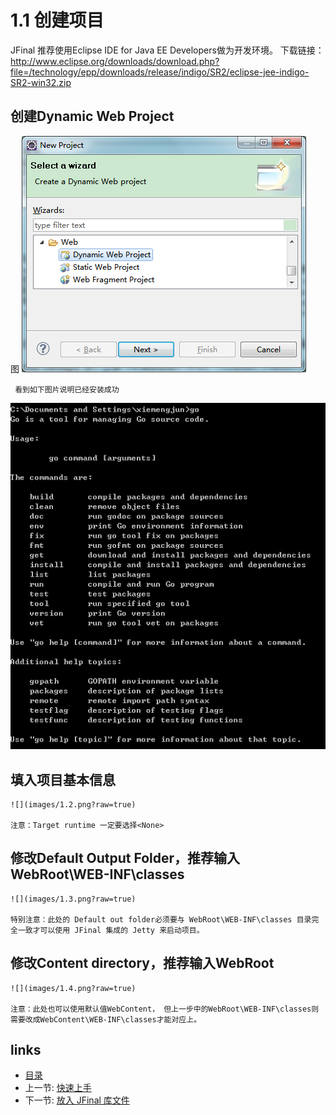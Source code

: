 # 1.1 创建项目

   JFinal 推荐使用Eclipse IDE for Java EE Developers做为开发环境。
   下载链接：http://www.eclipse.org/downloads/download.php?file=/technology/epp/downloads/release/indigo/SR2/eclipse-jee-indigo-SR2-win32.zip
   
##  创建Dynamic Web Project

   图
  ![](images/1.1.png?raw=true)
    
     看到如下图片说明已经安装成功

  ![](images/1.1.cmd.png?raw=true)
  
##  填入项目基本信息

    ![](images/1.2.png?raw=true)
    
    注意：Target runtime 一定要选择<None>
   
##  修改Default Output Folder，推荐输入WebRoot\WEB-INF\classes

    ![](images/1.3.png?raw=true)
    
    特别注意：此处的 Default out folder必须要与 WebRoot\WEB-INF\classes 目录完全一致才可以使用 JFinal 集成的 Jetty 来启动项目。
    
##  修改Content directory，推荐输入WebRoot

    ![](images/1.4.png?raw=true)
    
    注意：此处也可以使用默认值WebContent， 但上一步中的WebRoot\WEB-INF\classes则需要改成WebContent\WEB-INF\classes才能对应上。
   
    
## links
  * [目录](<preface.md>)
  * 上一节: [快速上手](<1.md>)
  * 下一节: [放入 JFinal 库文件](<1.2.md>)

